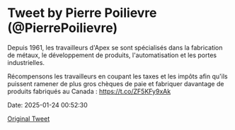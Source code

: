 # Tweet by Pierre Poilievre (@PierrePoilievre)

Depuis 1961, les travailleurs d'Apex se sont spécialisés dans la fabrication de métaux, le développement de produits, l'automatisation et les portes industrielles.

Récompensons les travailleurs en coupant les taxes et les impôts afin qu'ils puissent ramener de plus gros chèques de paie et fabriquer davantage de produits fabriqués au Canada : https://t.co/ZF5KFy9xAk

Date: 2025-01-24 00:52:30

[Original Tweet](https://x.com/PierrePoilievre/status/1882592278939590926)
